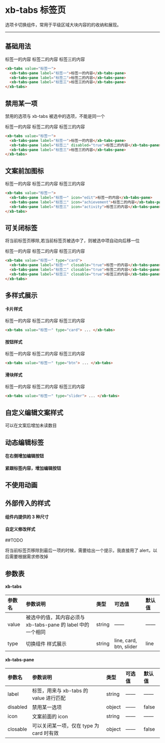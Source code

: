 # xb-tabs 标签页

选项卡切换组件，常用于平级区域大块内容的的收纳和展现。

---

## 基础用法

<div class="demo-button">
  <div>
    <xb-tabs value="标签一">
        <xb-tabs-pane label="标签一">标签一的内容</xb-tabs-pane>
        <xb-tabs-pane label="标签二">标签二的内容</xb-tabs-pane>
        <xb-tabs-pane label="标签三">标签三的内容</xb-tabs-pane>
    </xb-tabs>
  </div>
</div>

```html
<xb-tabs value="标签一">
  <xb-tabs-pane label="标签一">标签一的内容</xb-tabs-pane>
  <xb-tabs-pane label="标签二">标签二的内容</xb-tabs-pane>
  <xb-tabs-pane label="标签三">标签三的内容</xb-tabs-pane>
</xb-tabs>
```

## 禁用某一项

禁用的选项与 xb-tabs 被选中的选项，不能是同一个

<div class="demo-button">
  <div>
    <xb-tabs value="标签一">
        <xb-tabs-pane label="标签一">标签一的内容</xb-tabs-pane>
        <xb-tabs-pane label="标签二" disabled="true">标签二的内容</xb-tabs-pane>
        <xb-tabs-pane label="标签三">标签三的内容</xb-tabs-pane>
    </xb-tabs>
  </div>
</div>

```html
<xb-tabs value="标签一">
  <xb-tabs-pane label="标签一">标签一的内容</xb-tabs-pane>
  <xb-tabs-pane label="标签二" disabled="true">标签二的内容</xb-tabs-pane>
  <xb-tabs-pane label="标签三">标签三的内容</xb-tabs-pane>
</xb-tabs>
```

## 文案前加图标

<div class="demo-button">
  <div>
    <xb-tabs value="标签一">
        <xb-tabs-pane label="标签一" icon="edit">标签一的内容</xb-tabs-pane>
        <xb-tabs-pane label="标签二" icon="achievement">标签二的内容</xb-tabs-pane>
        <xb-tabs-pane label="标签三" icon="activity">标签三的内容</xb-tabs-pane>
    </xb-tabs>
  </div>
</div>

```html
<xb-tabs value="标签一">
  <xb-tabs-pane label="标签一" icon="edit">标签一的内容</xb-tabs-pane>
  <xb-tabs-pane label="标签二" icon="achievement">标签二的内容</xb-tabs-pane>
  <xb-tabs-pane label="标签三" icon="activity">标签三的内容</xb-tabs-pane>
</xb-tabs>
```

## 可关闭标签

将当前标签页移除,若当前标签页被选中了，则被选中项自动向后移一位

<div class="demo-button">
  <div>
    <xb-tabs value="标签一" type="card">
        <xb-tabs-pane label="标签一" closable="true">标签一的内容</xb-tabs-pane>
        <xb-tabs-pane label="标签二" closable="true">标签二的内容</xb-tabs-pane>
        <xb-tabs-pane label="标签三" closable="true">标签三的内容</xb-tabs-pane>
    </xb-tabs>
  </div>
</div>

```html
<xb-tabs value="标签一" type="card">
  <xb-tabs-pane label="标签一" closable="true">标签一的内容</xb-tabs-pane>
  <xb-tabs-pane label="标签二" closable="true">标签二的内容</xb-tabs-pane>
  <xb-tabs-pane label="标签三" closable="true">标签三的内容</xb-tabs-pane>
</xb-tabs>
```

## 多样式展示

#### 卡片样式

<div class="demo-button">
  <div>
    <xb-tabs value="标签一" type="card">
        <xb-tabs-pane label="标签一">标签一的内容</xb-tabs-pane>
        <xb-tabs-pane label="标签二">标签二的内容</xb-tabs-pane>
        <xb-tabs-pane label="标签三">标签三的内容</xb-tabs-pane>
    </xb-tabs>
  </div>
</div>

```html
<xb-tabs value="标签一" type="card"> ... </xb-tabs>
```

#### 按钮样式

<div class="demo-button">
  <div>
  <xb-tabs value="标签一" type="btn">
        <xb-tabs-pane label="标签一">标签一的内容</xb-tabs-pane>
        <xb-tabs-pane label="标签二">标签二的内容</xb-tabs-pane>
        <xb-tabs-pane label="标签三">标签三的内容</xb-tabs-pane>
    </xb-tabs>
  </div>
</div>

```html
<xb-tabs value="标签一" type="btn"> ... </xb-tabs>
```

#### 滑块样式

<div class="demo-button">
  <div>
  <xb-tabs value="标签一" type="slider">
        <xb-tabs-pane label="标签一">标签一的内容</xb-tabs-pane>
        <xb-tabs-pane label="标签二">标签二的内容</xb-tabs-pane>
        <xb-tabs-pane label="标签三">标签三的内容</xb-tabs-pane>
    </xb-tabs>
  </div>
</div>

```html
<xb-tabs value="标签一" type="slider"> ... </xb-tabs>
```

## 自定义编辑文案样式

可以在文案后增加未读数目

## 动态编辑标签

#### 在右侧增加编辑按钮

#### 紧跟标签内容，增加编辑按钮

## 不使用动画

## 外部传入的样式

#### 组件内提供的 3 种尺寸

#### 自定义修改样式

##TODO

将当前标签页移除到最后一项的时候，需要给出一个提示，我直接用了 alert，以后需要根据需求修改掉

## 参数表

#### xb-tabs

| 参数名 | 参数说明                                                    | 类型   | 可选值                  | 默认值 |
| :----- | :---------------------------------------------------------- | :----- | :---------------------- | :----- |
| value  | 被选中的值，其内容必须与 xb-tabs-pane 的 label 中的一个相同 | string | ——                      | ——     |
| type   | 切换组件 样式展示                                           | string | line, card, btn, slider | line   |

#### xb-tabs-pane

| 参数名   | 参数说明                                 | 类型   | 可选值 | 默认值 |
| :------- | :--------------------------------------- | :----- | :----- | :----- |
| label    | 标签，用来与 xb-tabs 的 value 进行匹配   | string | ——     | ——     |
| disabled | 禁用某一选项                             | object | ——     | false  |
| icon     | 文案前面的 icon                          | string | ——     | ——     |
| closable | 可以关闭某一项，仅在 type 为 card 时有效 | object | ——     | false  |
